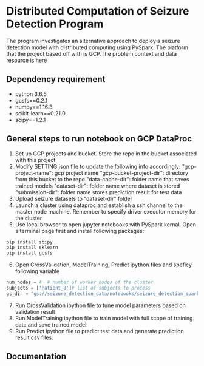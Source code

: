 # Distributed Computation of Seizure Detection Program 

The program investigates an alternative approach to deploy a seizure detection model with distributed computing using PySpark. The platform that the project based off with is GCP.The problem context and data resource is [here](https://www.kaggle.com/c/seizure-detection)

## Dependency requirement
 * python 3.6.5
 * gcsfs==0.2.1
 * numpy==1.16.3
 * scikit-learn==0.21.0
 * scipy==1.2.1
 
 ## General steps to run notebook on GCP DataProc
1. Set up GCP projects and bucket. Store the repo in the bucket associated with this project
2. Modify SETTING.json file to update the following info accordingly:
    "gcp-project-name": gcp project name
    "gcp-bucket-project-dir": directory from this bucket to the repo
    "data-cache-dir": folder name that saves trained models
    "dataset-dir": folder name where dataset is stored
    "submission-dir": folder name stores prediction result for test data
3. Upload seizure datasets to "dataset-dir" folder
4. Launch a cluster using dataproc and establish a ssh channel to the master node machine. Remember to specify driver executor memory for the cluster
5. Use local browser to open jupyter notebooks with PySpark kernal. Open a terminal page first and install following packages:

```sh
pip install scipy
pip install sklearn
pip install gcsfs
```
6. Open CrossValidation, ModelTraining, Predict ipython files and speficy following variable
```py
num_nodes = 4  # number of worker nodes of the cluster
subjects = ['Patient_8']# list of subjects to process 
gs_dir = "gs://seizure_detection_data/notebooks/seizure_detection_spark_gcp"#repo dir on gcp bucket
```
7. Run CrossValidation ipython file to tune model parameters based on validation result
8. Run ModelTraining ipython file to train model with full scope of training data and save trained model
9. Run Predict ipython file to predict test data and generate prediction result csv files.




## Documentation


